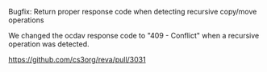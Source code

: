 Bugfix: Return proper response code when detecting recursive copy/move operations

We changed the ocdav response code to "409 - Conflict" when a recursive operation was detected.

https://github.com/cs3org/reva/pull/3031
